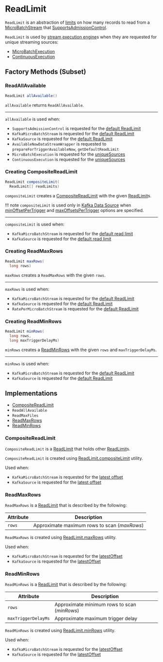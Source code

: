 # ReadLimit

`ReadLimit` is an abstraction of [limits](#implementations) on how many records to read from a [MicroBatchStream](MicroBatchStream.md) that [SupportsAdmissionControl](SupportsAdmissionControl.md).

`ReadLimit` is used by [stream execution engine](StreamExecution.md)s when they are requested for unique streaming sources:

* [MicroBatchExecution](micro-batch-execution/MicroBatchExecution.md#uniqueSources)
* [ContinuousExecution](continuous-execution/ContinuousExecution.md#uniqueSources)

## Factory Methods (Subset)

### <span id="allAvailable"> ReadAllAvailable

```java
ReadLimit allAvailable()
```

`allAvailable` returns `ReadAllAvailable`.

---

`allAvailable` is used when:

* `SupportsAdmissionControl` is requested for the [default ReadLimit](SupportsAdmissionControl.md#getDefaultReadLimit)
* `KafkaMicroBatchStream` is requested for the [default ReadLimit](kafka/KafkaMicroBatchStream.md#getDefaultReadLimit)
* `KafkaSource` is requested for the [default ReadLimit](kafka/KafkaSource.md#getDefaultReadLimit)
* `AvailableNowDataStreamWrapper` is requested to `prepareForTriggerAvailableNow`, `getDefaultReadLimit`
* `MicroBatchExecution` is requested for the [uniqueSources](micro-batch-execution/MicroBatchExecution.md#uniqueSources)
* `ContinuousExecution` is requested for the [uniqueSources](continuous-execution/ContinuousExecution.md#uniqueSources)

### <span id="compositeLimit"> Creating CompositeReadLimit

```java
ReadLimit compositeLimit(
  ReadLimit[] readLimits)
```

`compositeLimit` creates a [CompositeReadLimit](#CompositeReadLimit) with the given [ReadLimit](ReadLimit.md)s.

!!! note
    `compositeLimit` is used only in [Kafka Data Source](kafka/index.md) when [minOffsetPerTrigger](kafka/options.md#minOffsetPerTrigger) and [maxOffsetsPerTrigger](kafka/options.md#maxOffsetsPerTrigger) options are specified.

---

`compositeLimit` is used when:

* `KafkaMicroBatchStream` is requested for the [default read limit](kafka/KafkaMicroBatchStream.md#getDefaultReadLimit)
* `KafkaSource` is requested for the [default read limit](kafka/KafkaSource.md#getDefaultReadLimit)

### <span id="maxRows"> Creating ReadMaxRows

```java
ReadLimit maxRows(
  long rows)
```

`maxRows` creates a `ReadMaxRows` with the given `rows`.

---

`maxRows` is used when:

* `KafkaMicroBatchStream` is requested for the [default ReadLimit](kafka/KafkaMicroBatchStream.md#getDefaultReadLimit)
* `KafkaSource` is requested for the [default ReadLimit](kafka/KafkaSource.md#getDefaultReadLimit)
* `RatePerMicroBatchStream` is requested for the [default ReadLimit](datasources/rate-micro-batch//RatePerMicroBatchStream.md#getDefaultReadLimit)

### <span id="minRows"> Creating ReadMinRows

```java
ReadLimit minRows(
  long rows,
  long maxTriggerDelayMs)
```

`minRows` creates a [ReadMinRows](#ReadMinRows) with the given `rows` and `maxTriggerDelayMs`.

---

`minRows` is used when:

* `KafkaMicroBatchStream` is requested for the [default ReadLimit](kafka/KafkaMicroBatchStream.md#getDefaultReadLimit)
* `KafkaSource` is requested for the [default ReadLimit](kafka/KafkaSource.md#getDefaultReadLimit)

## Implementations

* [CompositeReadLimit](#CompositeReadLimit)
* `ReadAllAvailable`
* `ReadMaxFiles`
* [ReadMaxRows](#ReadMaxRows)
* [ReadMinRows](#ReadMinRows)

### <span id="CompositeReadLimit"> CompositeReadLimit

`CompositeReadLimit` is a [ReadLimit](ReadLimit.md) that holds other [ReadLimit](ReadLimit.md)s.

`CompositeReadLimit` is created using [ReadLimit.compositeLimit](#compositeLimit) utility.

Used when:

* `KafkaMicroBatchStream` is requested for the [latest offset](kafka/KafkaMicroBatchStream.md#latestOffset)
* `KafkaSource` is requested for the [latest offset](kafka/KafkaSource.md#latestOffset)

### <span id="ReadMaxRows"> ReadMaxRows

`ReadMaxRows` is a [ReadLimit](ReadLimit.md) that is described by the following:

Attribute | Description
----------|------------
 `rows` | Approximate maximum rows to scan (_maxRows_)

`ReadMaxRows` is created using [ReadLimit.maxRows](#maxRows) utility.

Used when:

* `KafkaMicroBatchStream` is requested for the [latestOffset](kafka/KafkaMicroBatchStream.md#latestOffset)
* `KafkaSource` is requested for the [latestOffset](kafka/KafkaSource.md#latestOffset)

### <span id="ReadMinRows"> ReadMinRows

`ReadMinRows` is a [ReadLimit](ReadLimit.md) that is described by the following:

Attribute | Description
----------|------------
 `rows` | Approximate minimum rows to scan (_minRows_)
 `maxTriggerDelayMs` | Approximate maximum trigger delay

`ReadMinRows` is created using [ReadLimit.minRows](#minRows) utility.

Used when:

* `KafkaMicroBatchStream` is requested for the [latestOffset](kafka/KafkaMicroBatchStream.md#latestOffset)
* `KafkaSource` is requested for the [latestOffset](kafka/KafkaSource.md#latestOffset)
